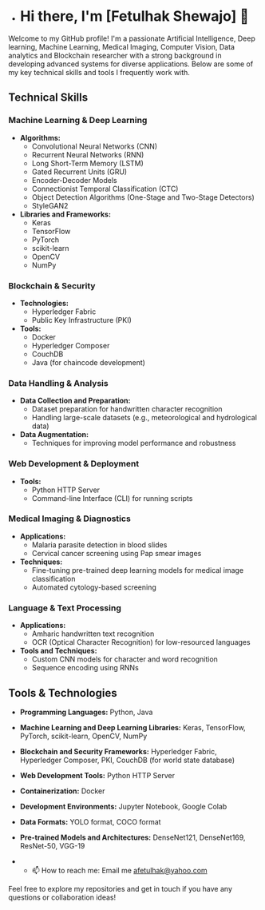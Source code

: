 - # Hi there, I'm [Fetulhak Shewajo] 👋

Welcome to my GitHub profile! I'm a passionate  Artificial Intelligence, Deep learning, Machine Learning, Medical Imaging, Computer Vision, Data analytics and Blockchain researcher with a strong background in developing advanced systems for diverse applications. Below are some of my key technical skills and tools I frequently work with.

## Technical Skills

### Machine Learning & Deep Learning
- **Algorithms:**
  - Convolutional Neural Networks (CNN)
  - Recurrent Neural Networks (RNN)
  - Long Short-Term Memory (LSTM)
  - Gated Recurrent Units (GRU)
  - Encoder-Decoder Models
  - Connectionist Temporal Classification (CTC)
  - Object Detection Algorithms (One-Stage and Two-Stage Detectors)
  - StyleGAN2
- **Libraries and Frameworks:**
  - Keras
  - TensorFlow
  - PyTorch
  - scikit-learn
  - OpenCV
  - NumPy

### Blockchain & Security
- **Technologies:**
  - Hyperledger Fabric
  - Public Key Infrastructure (PKI)
- **Tools:**
  - Docker
  - Hyperledger Composer
  - CouchDB
  - Java (for chaincode development)

### Data Handling & Analysis
- **Data Collection and Preparation:**
  - Dataset preparation for handwritten character recognition
  - Handling large-scale datasets (e.g., meteorological and hydrological data)
- **Data Augmentation:**
  - Techniques for improving model performance and robustness

### Web Development & Deployment
- **Tools:**
  - Python HTTP Server
  - Command-line Interface (CLI) for running scripts

### Medical Imaging & Diagnostics
- **Applications:**
  - Malaria parasite detection in blood slides
  - Cervical cancer screening using Pap smear images
- **Techniques:**
  - Fine-tuning pre-trained deep learning models for medical image classification
  - Automated cytology-based screening

### Language & Text Processing
- **Applications:**
  - Amharic handwritten text recognition
  - OCR (Optical Character Recognition) for low-resourced languages
- **Tools and Techniques:**
  - Custom CNN models for character and word recognition
  - Sequence encoding using RNNs

## Tools & Technologies

- **Programming Languages:** Python, Java
- **Machine Learning and Deep Learning Libraries:** Keras, TensorFlow, PyTorch, scikit-learn, OpenCV, NumPy
- **Blockchain and Security Frameworks:** Hyperledger Fabric, Hyperledger Composer, PKI, CouchDB (for world state database)
- **Web Development Tools:** Python HTTP Server
- **Containerization:** Docker
- **Development Environments:** Jupyter Notebook, Google Colab
- **Data Formats:** YOLO format, COCO format
- **Pre-trained Models and Architectures:** DenseNet121, DenseNet169, ResNet-50, VGG-19

- - 📫 How to reach me: Email me afetulhak@yahoo.com

Feel free to explore my repositories and get in touch if you have any questions or collaboration ideas!
